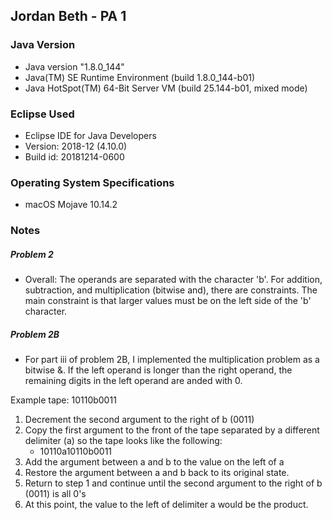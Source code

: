## Jordan Beth - PA 1

### Java Version
- Java version "1.8.0_144"
- Java(TM) SE Runtime Environment (build 1.8.0_144-b01)
- Java HotSpot(TM) 64-Bit Server VM (build 25.144-b01, mixed mode)

### Eclipse Used
- Eclipse IDE for Java Developers
- Version: 2018-12 (4.10.0)
- Build id: 20181214-0600

### Operating System Specifications
- macOS Mojave 10.14.2

### Notes

##### Problem 2
- Overall: The operands are separated with the character 'b'. For addition, subtraction, and multiplication (bitwise and), there are constraints. The main constraint is that larger values must be on the left side of the 'b' character.

##### Problem 2B
- For part iii of problem 2B, I implemented the multiplication problem as a bitwise &. If the left operand is longer than the right operand, the remaining digits in the left operand are anded with 0.

Example tape: 10110b0011
1. Decrement the second argument to the right of b (0011)
2. Copy the first argument to the front of the tape separated by a different delimiter (a) so the tape looks like the following:
    - 10110a10110b0011
3. Add the argument between a and b to the value on the left of a
4. Restore the argument between a and b back to its original state.
5. Return to step 1 and continue until the second argument to the right of b (0011) is all 0's
6. At this point, the value to the left of delimiter a would be the product.
